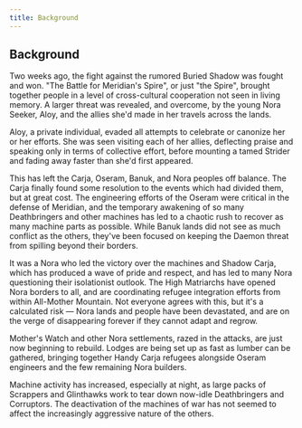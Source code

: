 ```yaml
---
title: Background
---
```


## Background

Two weeks ago, the fight against the rumored Buried Shadow was fought and won.
"The Battle for Meridian's Spire", or just "the Spire", brought together people in a level of cross-cultural cooperation not seen in living memory.
A larger threat was revealed, and overcome, by the young Nora Seeker, Aloy, and the allies she'd made in her travels across the lands.

Aloy, a private individual, evaded all attempts to celebrate or canonize her or her efforts.
She was seen visiting each of her allies, deflecting praise and speaking only in terms of collective effort, before mounting a tamed Strider and fading away faster than she'd first appeared.

This has left the Carja, Oseram, Banuk, and Nora peoples off balance.
The Carja finally found some resolution to the events which had divided them, but at great cost.
The engineering efforts of the Oseram were critical in the defense of Meridian, and the temporary awakening of so many Deathbringers and other machines has led to a chaotic rush to recover as many machine parts as possible.
While Banuk lands did not see as much conflict as the others, they've been focused on keeping the Daemon threat from spilling beyond their borders.

It was a Nora who led the victory over the machines and Shadow Carja, which has produced a wave of pride and respect, and has led to many Nora questioning their isolationist outlook.
The High Matriarchs have opened Nora borders to all, and are coordinating refugee integration efforts from within All-Mother Mountain.
Not everyone agrees with this, but it's a calculated risk — Nora lands and people have been devastated, and are on the verge of disappearing forever if they cannot adapt and regrow.

Mother's Watch and other Nora settlements, razed in the attacks, are just now beginning to rebuild.
Lodges are being set up as fast as lumber can be gathered, bringing together Handy Carja refugees alongside Oseram engineers and the few remaining Nora builders.

Machine activity has increased, especially at night, as large packs of Scrappers and Glinthawks work to tear down now-idle Deathbringers and Corruptors.
The deactivation of the machines of war has not seemed to affect the increasingly aggressive nature of the others.
